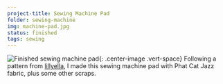 ```yaml
---
project-title: Sewing Machine Pad
folder: sewing-machine
img: machine-pad.jpg
status: finished
tags: sewing
---
```

![Finished sewing machine pad](/assets/img/sewing-machine/sewing-machine-pad.jpg){: .center-image .vert-space}
Following a pattern from [lillyella](http://lillyella.blogspot.com), I made this sewing machine pad with Phat Cat Jazz fabric, plus some other scraps.